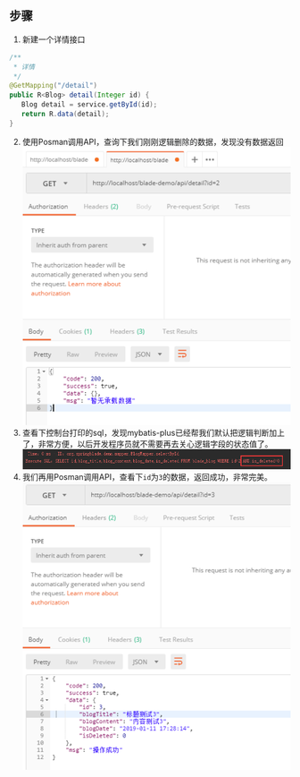 

## 步骤

1. 新建一个详情接口
~~~java
/**
 * 详情
 */
@GetMapping("/detail")
public R<Blog> detail(Integer id) {
   Blog detail = service.getById(id);
   return R.data(detail);
}
~~~
2. 使用Posman调用API，查询下我们刚刚逻辑删除的数据，发现没有数据返回
![](../../images/screenshot_1547200024731.png)
3. 查看下控制台打印的sql，发现mybatis-plus已经帮我们默认把逻辑判断加上了，非常方便，以后开发程序员就不需要再去关心逻辑字段的状态值了。
![](../../images/screenshot_1547200046120.png)
4. 我们再用Posman调用API，查看下`id`为`3`的数据，返回成功，非常完美。
 ![](../../images/screenshot_1547200131187.png)

